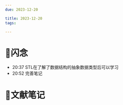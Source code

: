 ```yaml
---
due: 2023-12-20 

title: 2023-12-20
tags:

---
```


# 📖闪念
- 20:37 STL在了解了数据结构的抽象数据类型后可以学习
- 20:52 完善笔记







# 📒文献笔记






